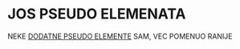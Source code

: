 # JOS PSEUDO ELEMENATA

NEKE [DODATNE PSEUDO ELEMENTE](./7.%20BEFORE,%20AFTER%20AND%20GENERATED%20CONTENT.md#DODATNI%20PSEUDO%20ELEMENTI) SAM, VEC POMENUO RANIJE


